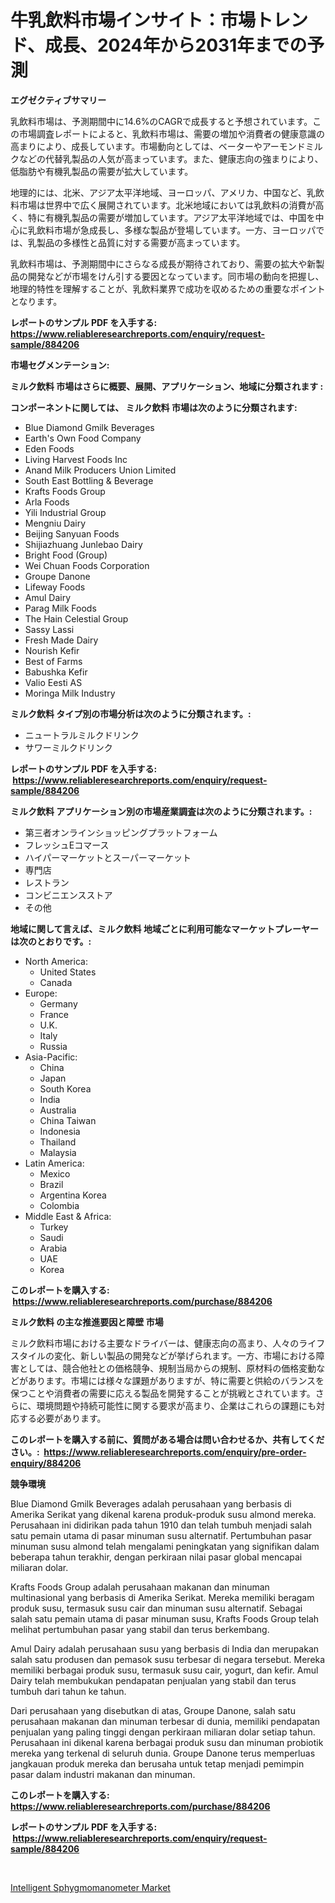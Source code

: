 <p><h1>牛乳飲料市場インサイト：市場トレンド、成長、2024年から2031年までの予測</h1></p><p><strong>エグゼクティブサマリー</strong></p>
<p><p>乳飲料市場は、予測期間中に14.6%のCAGRで成長すると予想されています。この市場調査レポートによると、乳飲料市場は、需要の増加や消費者の健康意識の高まりにより、成長しています。市場動向としては、ベーターやアーモンドミルクなどの代替乳製品の人気が高まっています。また、健康志向の強まりにより、低脂肪や有機乳製品の需要が拡大しています。</p><p>地理的には、北米、アジア太平洋地域、ヨーロッパ、アメリカ、中国など、乳飲料市場は世界中で広く展開されています。北米地域においては乳飲料の消費が高く、特に有機乳製品の需要が増加しています。アジア太平洋地域では、中国を中心に乳飲料市場が急成長し、多様な製品が登場しています。一方、ヨーロッパでは、乳製品の多様性と品質に対する需要が高まっています。</p><p>乳飲料市場は、予測期間中にさらなる成長が期待されており、需要の拡大や新製品の開発などが市場をけん引する要因となっています。同市場の動向を把握し、地理的特性を理解することが、乳飲料業界で成功を収めるための重要なポイントとなります。</p></p>
<p><strong>レポートのサンプル PDF を入手する: <a href="https://www.reliableresearchreports.com/enquiry/request-sample/884206">https://www.reliableresearchreports.com/enquiry/request-sample/884206</a></strong></p>
<p><strong>市場セグメンテーション:</strong></p>
<p><strong> ミルク飲料 市場はさらに概要、展開、アプリケーション、地域に分類されます :</strong></p>
<p><strong>コンポーネントに関しては、 ミルク飲料 市場は次のように分類されます: &nbsp;</strong></p>
<p><ul><li>Blue Diamond Gmilk Beverages</li><li>Earth's Own Food Company</li><li>Eden Foods</li><li>Living Harvest Foods Inc</li><li>Anand Milk Producers Union Limited</li><li>South East Bottling & Beverage</li><li>Krafts Foods Group</li><li>Arla Foods</li><li>Yili Industrial Group</li><li>Mengniu Dairy</li><li>Beijing Sanyuan Foods</li><li>Shijiazhuang Junlebao Dairy</li><li>Bright Food (Group)</li><li>Wei Chuan Foods Corporation</li><li>Groupe Danone</li><li>Lifeway Foods</li><li>Amul Dairy</li><li>Parag Milk Foods</li><li>The Hain Celestial Group</li><li>Sassy Lassi</li><li>Fresh Made Dairy</li><li>Nourish Kefir</li><li>Best of Farms</li><li>Babushka Kefir</li><li>Valio Eesti AS</li><li>Moringa Milk Industry</li></ul></p>
<p><strong> ミルク飲料 タイプ別の市場分析は次のように分類されます。:</strong></p>
<p><ul><li>ニュートラルミルクドリンク</li><li>サワーミルクドリンク</li></ul></p>
<p><strong>レポートのサンプル PDF を入手する: &nbsp;<a href="https://www.reliableresearchreports.com/enquiry/request-sample/884206">https://www.reliableresearchreports.com/enquiry/request-sample/884206</a></strong></p>
<p><strong> ミルク飲料 アプリケーション別の市場産業調査は次のように分類されます。:</strong></p>
<p><ul><li>第三者オンラインショッピングプラットフォーム</li><li>フレッシュEコマース</li><li>ハイパーマーケットとスーパーマーケット</li><li>専門店</li><li>レストラン</li><li>コンビニエンスストア</li><li>その他</li></ul></p>
<p><strong>地域に関して言えば、ミルク飲料 地域ごとに利用可能なマーケットプレーヤーは次のとおりです。:</strong></p>
<p><ul>
    <li>
        North America:
        <ul>
            <li>United States</li>
            <li>Canada</li>
        </ul>
    </li>
    <li>
        Europe:
        <ul>
            <li>Germany</li>
            <li>France</li>
            <li>U.K.</li>
            <li>Italy</li>
            <li>Russia</li>
        </ul>
    </li>
    <li>
        Asia-Pacific:
        <ul>
            <li>China</li>
            <li>Japan</li>
            <li>South Korea</li>
            <li>India</li>
            <li>Australia</li>
            <li>China Taiwan</li>
            <li>Indonesia</li>
            <li>Thailand</li>
            <li>Malaysia</li>
        </ul>
    </li>
    <li>
        Latin America:
        <ul>
            <li>Mexico</li>
            <li>Brazil</li>
            <li>Argentina Korea</li>
            <li>Colombia</li>
        </ul>
    </li>
    <li>
        Middle East & Africa:
        <ul>
            <li>Turkey</li>
            <li>Saudi</li>
            <li>Arabia</li>
            <li>UAE</li>
            <li>Korea</li>
        </ul>
    </li>
    </ul></p>
<p><strong>このレポートを購入する: &nbsp;<a href="https://www.reliableresearchreports.com/purchase/884206">https://www.reliableresearchreports.com/purchase/884206</a></strong></p>
<p><strong>ミルク飲料 の主な推進要因と障壁 市場</strong></p>
<p><p>ミルク飲料市場における主要なドライバーは、健康志向の高まり、人々のライフスタイルの変化、新しい製品の開発などが挙げられます。一方、市場における障害としては、競合他社との価格競争、規制当局からの規制、原材料の価格変動などがあります。市場には様々な課題がありますが、特に需要と供給のバランスを保つことや消費者の需要に応える製品を開発することが挑戦とされています。さらに、環境問題や持続可能性に関する要求が高まり、企業はこれらの課題にも対応する必要があります。</p></p>
<p><strong>このレポートを購入する前に、質問がある場合は問い合わせるか、共有してください。:&nbsp; <a href="https://www.reliableresearchreports.com/enquiry/pre-order-enquiry/884206">https://www.reliableresearchreports.com/enquiry/pre-order-enquiry/884206</a></strong></p>
<p><strong>競争環境</strong></p>
<p><p>Blue Diamond Gmilk Beverages adalah perusahaan yang berbasis di Amerika Serikat yang dikenal karena produk-produk susu almond mereka. Perusahaan ini didirikan pada tahun 1910 dan telah tumbuh menjadi salah satu pemain utama di pasar minuman susu alternatif. Pertumbuhan pasar minuman susu almond telah mengalami peningkatan yang signifikan dalam beberapa tahun terakhir, dengan perkiraan nilai pasar global mencapai miliaran dolar.</p><p>Krafts Foods Group adalah perusahaan makanan dan minuman multinasional yang berbasis di Amerika Serikat. Mereka memiliki beragam produk susu, termasuk susu cair dan minuman susu alternatif. Sebagai salah satu pemain utama di pasar minuman susu, Krafts Foods Group telah melihat pertumbuhan pasar yang stabil dan terus berkembang.</p><p>Amul Dairy adalah perusahaan susu yang berbasis di India dan merupakan salah satu produsen dan pemasok susu terbesar di negara tersebut. Mereka memiliki berbagai produk susu, termasuk susu cair, yogurt, dan kefir. Amul Dairy telah membukukan pendapatan penjualan yang stabil dan terus tumbuh dari tahun ke tahun.</p><p>Dari perusahaan yang disebutkan di atas, Groupe Danone, salah satu perusahaan makanan dan minuman terbesar di dunia, memiliki pendapatan penjualan yang paling tinggi dengan perkiraan miliaran dolar setiap tahun. Perusahaan ini dikenal karena berbagai produk susu dan minuman probiotik mereka yang terkenal di seluruh dunia. Groupe Danone terus memperluas jangkauan produk mereka dan berusaha untuk tetap menjadi pemimpin pasar dalam industri makanan dan minuman.</p></p>
<p><strong>このレポートを購入する: &nbsp; <a href="https://www.reliableresearchreports.com/purchase/884206">https://www.reliableresearchreports.com/purchase/884206</a></strong></p>
<p><strong>レポートのサンプル PDF を入手する: &nbsp;<a href="https://www.reliableresearchreports.com/enquiry/request-sample/884206">https://www.reliableresearchreports.com/enquiry/request-sample/884206</a></strong><strong></strong></p>
<p>&nbsp;</p>
<p><p><a href="https://circular-yam-9b9.notion.site/Intelligent-Sphygmomanometer-Market-Dynamics-2024-2031-Also-about-Its-Market-Trends-Projections-a-1bb5858d68644ada8ec96a1699f600f7">Intelligent Sphygmomanometer Market</a></p></p>
